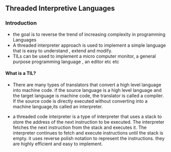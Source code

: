 ## Threaded Interpretive Languages

### Introduction

- the goal is to reverse the trend of increasing complexity in programming Languages
- A threaded interpreter approach is used to implement a simple language that is easy to understand , extend and modify.
- TILs can be used to implement a micro computer monitor, a general purpose programming language , an editor etc etc

#### What is a TIL?

- There are many types of translators that convert a high level language into machine code. if the source language is a high level language and the target language is machine code, the translator is called a compiler. If the source code is directly executed without converting into a machine language,its called an interpreter.


- a threaded code interpreter is a type of interpreter that uses a stack to store the address of the next instruction to be executed. The interpreter fetches the next instruction from the stack and executes it. The interpreter continues to fetch and execute instructions until the stack is empty. it uses reverse polish notation to represent the instructions. they are highly efficient and easy to implement.



